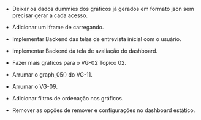 - Deixar os dados dummies dos gráficos já gerados em formato json sem precisar gerar a cada acesso.
- Adicionar um iframe de carregando.
- Implementar Backend das telas de entrevista inicial com o usuário.
- Implementar Backend da tela de avaliação do dashboard.
- Fazer mais gráficos para o VG-02 Topico 02.
- Arrumar o graph_05() do VG-11.
- Arrumar o VG-09.
- Adicionar filtros de ordenação nos gráficos.

- Remover as opções de remover e configurações no dashboard estático.